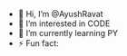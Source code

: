 - 👋 Hi, I’m @AyushRavat
- 👀 I’m interested in CODE
- 🌱 I’m currently learning PY
- ⚡ Fun fact: 

<!---
AyushRavat/AyushRavat is a ✨ special ✨ repository because its `README.md` (this file) appears on your GitHub profile.
You can click the Preview link to take a look at your changes.
--->

